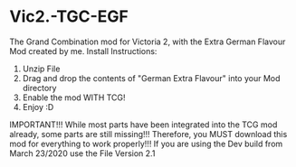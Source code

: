 # Vic2.-TGC-EGF
The Grand Combination mod for Victoria 2, with the Extra German Flavour Mod created by me.
Install Instructions:

1. Unzip File
2. Drag and drop the contents of "German Extra Flavour" into your Mod directory
3. Enable the mod WITH TCG!
4. Enjoy :D

IMPORTANT!!!
While most parts have been integrated into the TCG mod already, some parts are still missing!!! Therefore, you MUST download this mod for everything to work properly!!!
If you are using the Dev build from March 23/2020 use the File Version 2.1
